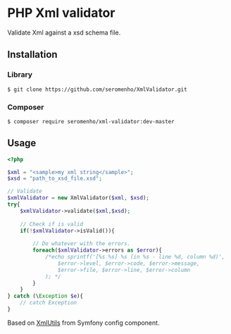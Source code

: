 # PHP Xml validator

Validate Xml against a xsd schema file.

## Installation

### Library

    $ git clone https://github.com/seromenho/XmlValidator.git

### Composer

    $ composer require seromenho/xml-validator:dev-master

## Usage

```php
<?php

$xml = "<sample>my xml string</sample>";
$xsd = "path_to_xsd_file.xsd";

// Validate
$xmlValidator = new XmlValidator($xml, $xsd);
try{
    $xmlValidator->validate($xml,$xsd);
    
    // Check if is valid
    if(!$xmlValidator->isValid()){
        
        // Do whatever with the errors.
        foreach($xmlValidator->errors as $error){
            /*echo sprintf('[%s %s] %s (in %s - line %d, column %d)',
                $error->level, $error->code, $error->message, 
                $error->file, $error->line, $error->column
            ); */
        }
    }
} catch (\Exception $e){
    // catch Exception
}

```

Based on [XmlUtils](https://github.com/symfony/symfony/blob/master/src/Symfony/Component/Config/Util/XmlUtils.php) from Symfony config component.